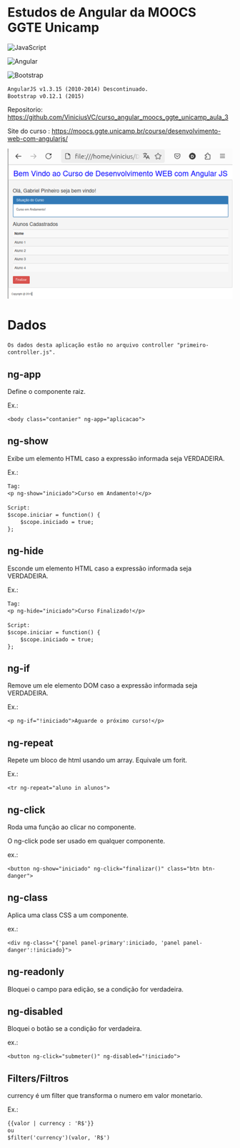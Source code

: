 # Estudos de Angular da MOOCS GGTE Unicamp

![JavaScript](https://img.shields.io/badge/JavaScript-F7DF1E?style=for-the-badge&logo=javascript&logoColor=black)

![Angular](https://img.shields.io/badge/Angular-DD0031?style=for-the-badge&logo=angular&logoColor=white)

![Bootstrap](https://img.shields.io/badge/-boostrap-0D1117?style=for-the-badge&logo=bootstrap&labelColor=0D1117)

```
AngularJS v1.3.15 (2010-2014) Descontinuado.
Bootstrap v0.12.1 (2015)
```

Repositorio: https://github.com/ViniciusVC/curso_angular_moocs_ggte_unicamp_aula_3

Site do curso : https://moocs.ggte.unicamp.br/course/desenvolvimento-web-com-angularjs/

![HTML AngularJS v1](./img/screenshot_index_html.png "screenshot")

# Dados
```
Os dados desta aplicação estão no arquivo controller "primeiro-controller.js".
```

## ng-app
Define o componente raiz.

Ex.:
```
<body class="contanier" ng-app="aplicacao">
```

## ng-show

Exibe um elemento HTML caso a expressão informada seja VERDADEIRA.

Ex.:
```
Tag:
<p ng-show="iniciado">Curso em Andamento!</p>

Script:
$scope.iniciar = function() {
	$scope.iniciado = true;
};
```

## ng-hide

Esconde um elemento HTML caso a expressão informada seja VERDADEIRA.

Ex.:
```
Tag:
<p ng-hide="iniciado">Curso Finalizado!</p>

Script:
$scope.iniciar = function() {
	$scope.iniciado = true;
};
```

## ng-if
Remove um ele elemento DOM caso a expressão informada seja VERDADEIRA.

Ex.:
```
<p ng-if="!iniciado">Aguarde o próximo curso!</p>
```

## ng-repeat

Repete um bloco de html usando um array.
Equivale um forit.

Ex.:
```
<tr ng-repeat="aluno in alunos">
```

## ng-click

Roda uma função ao clicar no componente.

O ng-click pode ser usado em qualquer componente.

ex.:
```
<button ng-show="iniciado" ng-click="finalizar()" class="btn btn-danger">
```

## ng-class
Aplica uma class CSS a um componente.

ex.: 
```
<div ng-class="{'panel panel-primary':iniciado, 'panel panel-danger':!iniciado}">
```

## ng-readonly
Bloquei o campo para edição, se a condição for verdadeira.

## ng-disabled
Bloquei o botão se a condição for verdadeira.

ex.:
```
<button ng-click="submeter()" ng-disabled="!iniciado">
```

## Filters/Filtros

currency é um filter que transforma o numero em valor monetario.

Ex.:
```
{{valor | currency : 'R$'}}
ou
$filter('currency')(valor, 'R$')
```